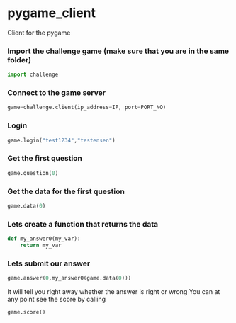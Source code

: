 # pygame_client
Client for the pygame

### Import the challenge game (make sure that you are in the same folder)
```python
import challenge
```
### Connect to the game server
```python
game=challenge.client(ip_address=IP, port=PORT_NO)
```
### Login 
```python
game.login("test1234","testensen")
```

### Get the first question
```python
game.question(0)
```
### Get the data for the first question
```python
game.data(0)
```
### Lets create a function that returns the data
```python
def my_answer0(my_var):
    return my_var
```
### Lets submit our answer
```python
game.answer(0,my_answer0(game.data(0)))
```

It will tell you right away whether the answer is right or wrong
You can at any point see the score by calling 

```python
game.score()
```
